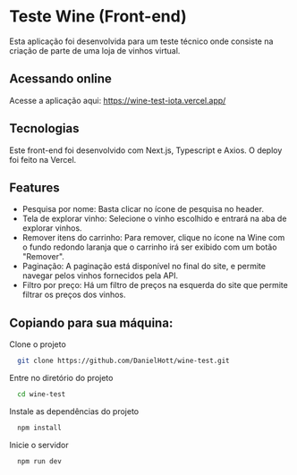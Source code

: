 # Teste Wine (Front-end)

Esta aplicação foi desenvolvida para um teste técnico onde consiste na criação de parte de uma loja de vinhos virtual.

## Acessando online

Acesse a aplicação aqui: https://wine-test-iota.vercel.app/


## Tecnologias

Este front-end foi desenvolvido com Next.js, Typescript e Axios. O deploy foi feito na Vercel.

## Features

- Pesquisa por nome: Basta clicar no ícone de pesquisa no header.
- Tela de explorar vinho: Selecione o vinho escolhido e entrará na aba de explorar vinhos.
- Remover itens do carrinho: Para remover, clique no ícone na Wine com o fundo redondo laranja que o carrinho irá ser exibido com um botão "Remover".
- Paginação: A paginação está disponível no final do site, e permite navegar pelos vinhos fornecidos pela API.
- Filtro por preço: Há um filtro de preços na esquerda do site que permite filtrar os preços dos vinhos.

## Copiando para sua máquina:

Clone o projeto

```bash
  git clone https://github.com/DanielHott/wine-test.git
```

Entre no diretório do projeto

```bash
  cd wine-test
```

Instale as dependências do projeto

```bash
  npm install
```

Inicie o servidor

```bash
  npm run dev

